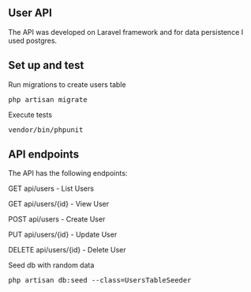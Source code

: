 ## User API

The API was developed on Laravel framework and for data persistence I used postgres.


## Set up and test

Run migrations to create users table

<pre>php artisan migrate</pre>

Execute tests

<pre>vendor/bin/phpunit</pre>

## API endpoints

The API has the following endpoints:

<p>GET api/users - List Users</p>
<p>GET api/users/{id} - View User</p>
<p>POST api/users - Create User</p>
<p>PUT api/users/{id} - Update User</p>
<p>DELETE api/users/{id} - Delete User</p>
    

Seed db with random data

<pre>php artisan db:seed --class=UsersTableSeeder</pre>


